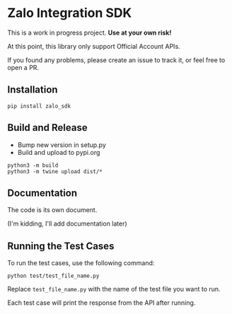 # Zalo Integration SDK

This is a work in progress project. **Use at your own risk!**

At this point, this library only support Official Account APIs.

If you found any problems, please create an issue to track it, or feel free to open a PR.

## Installation

`pip install zalo_sdk`

## Build and Release

- Bump new version in setup.py
- Build and upload to pypi.org
```
python3 -m build
python3 -m twine upload dist/*
```

## Documentation

The code is its own document.

(I'm kidding, I'll add documentation later)

## Running the Test Cases
To run the test cases, use the following command:
```
python test/test_file_name.py
```
Replace `test_file_name.py` with the name of the test file you want to run.

Each test case will print the response from the API after running.

